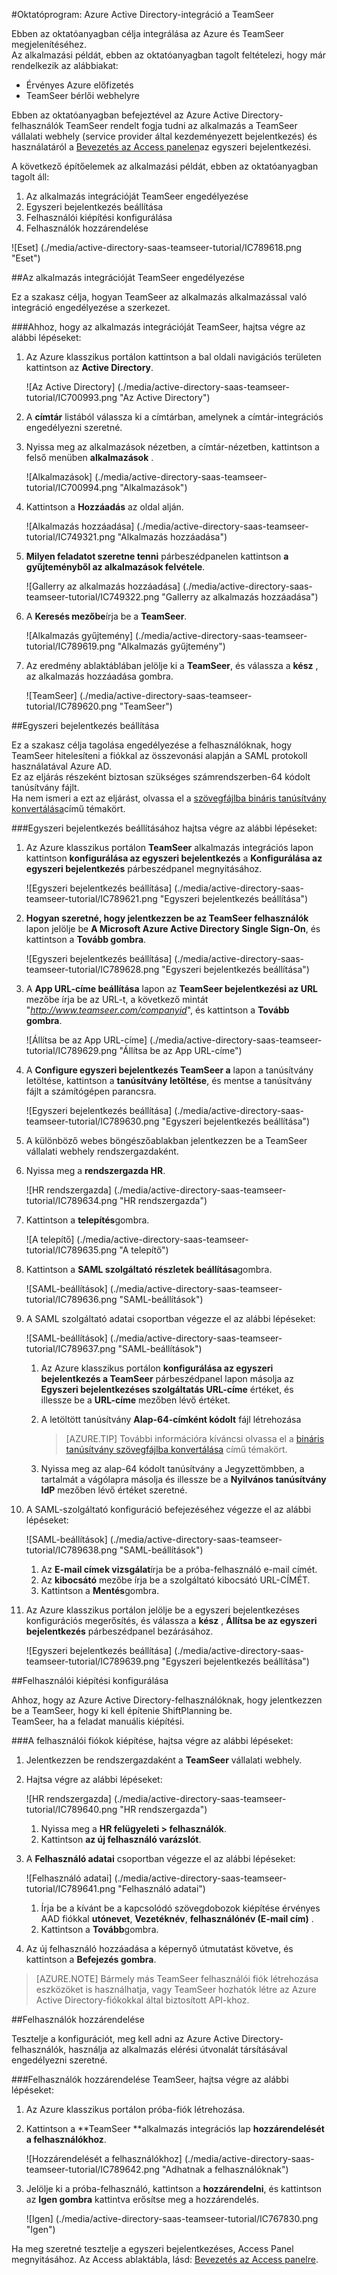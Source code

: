 <properties 
    pageTitle="Oktatóprogram: Azure Active Directory-integráció a TeamSeer |} Microsoft Azure" 
    description="Megtudhatja, hogyan használhatja a TeamSeer az Azure Active Directory ahhoz, hogy az egyszeri bejelentkezés, automatikus kiépítési és az egyéb!" 
    services="active-directory" 
    authors="jeevansd"  
    documentationCenter="na" 
    manager="femila"/>
<tags 
    ms.service="active-directory" 
    ms.devlang="na" 
    ms.topic="article" 
    ms.tgt_pltfrm="na" 
    ms.workload="identity" 
    ms.date="09/11/2016" 
    ms.author="jeedes" />

#<a name="tutorial-azure-active-directory-integration-with-teamseer"></a>Oktatóprogram: Azure Active Directory-integráció a TeamSeer
  
Ebben az oktatóanyagban célja integrálása az Azure és TeamSeer megjelenítéséhez.  
Az alkalmazási példát, ebben az oktatóanyagban tagolt feltételezi, hogy már rendelkezik az alábbiakat:

-   Érvényes Azure előfizetés
-   TeamSeer bérlői webhelyre
  
Ebben az oktatóanyagban befejeztével az Azure Active Directory-felhasználók TeamSeer rendelt fogja tudni az alkalmazás a TeamSeer vállalati webhely (service provider által kezdeményezett bejelentkezés) és használatáról a [Bevezetés az Access panelen](active-directory-saas-access-panel-introduction.md)az egyszeri bejelentkezési.
  
A következő építőelemek az alkalmazási példát, ebben az oktatóanyagban tagolt áll:

1.  Az alkalmazás integrációját TeamSeer engedélyezése
2.  Egyszeri bejelentkezés beállítása
3.  Felhasználói kiépítési konfigurálása
4.  Felhasználók hozzárendelése

![Eset] (./media/active-directory-saas-teamseer-tutorial/IC789618.png "Eset")

##<a name="enabling-the-application-integration-for-teamseer"></a>Az alkalmazás integrációját TeamSeer engedélyezése
  
Ez a szakasz célja, hogyan TeamSeer az alkalmazás alkalmazással való integráció engedélyezése a szerkezet.

###<a name="to-enable-the-application-integration-for-teamseer-perform-the-following-steps"></a>Ahhoz, hogy az alkalmazás integrációját TeamSeer, hajtsa végre az alábbi lépéseket:

1.  Az Azure klasszikus portálon kattintson a bal oldali navigációs területen kattintson az **Active Directory**.

    ![Az Active Directory] (./media/active-directory-saas-teamseer-tutorial/IC700993.png "Az Active Directory")

2.  A **címtár** listából válassza ki a címtárban, amelynek a címtár-integrációs engedélyezni szeretné.

3.  Nyissa meg az alkalmazások nézetben, a címtár-nézetben, kattintson a felső menüben **alkalmazások** .

    ![Alkalmazások] (./media/active-directory-saas-teamseer-tutorial/IC700994.png "Alkalmazások")

4.  Kattintson a **Hozzáadás** az oldal alján.

    ![Alkalmazás hozzáadása] (./media/active-directory-saas-teamseer-tutorial/IC749321.png "Alkalmazás hozzáadása")

5.  **Milyen feladatot szeretne tenni** párbeszédpanelen kattintson **a gyűjteményből az alkalmazások felvétele**.

    ![Gallerry az alkalmazás hozzáadása] (./media/active-directory-saas-teamseer-tutorial/IC749322.png "Gallerry az alkalmazás hozzáadása")

6.  A **Keresés mezőbe**írja be a **TeamSeer**.

    ![Alkalmazás gyűjtemény] (./media/active-directory-saas-teamseer-tutorial/IC789619.png "Alkalmazás gyűjtemény")

7.  Az eredmény ablaktáblában jelölje ki a **TeamSeer**, és válassza a **kész** , az alkalmazás hozzáadása gombra.

    ![TeamSeer] (./media/active-directory-saas-teamseer-tutorial/IC789620.png "TeamSeer")

##<a name="configuring-single-sign-on"></a>Egyszeri bejelentkezés beállítása
  
Ez a szakasz célja tagolása engedélyezése a felhasználóknak, hogy TeamSeer hitelesíteni a fiókkal az összevonási alapján a SAML protokoll használatával Azure AD.  
Ez az eljárás részeként biztosan szükséges számrendszerben-64 kódolt tanúsítvány fájlt.  
Ha nem ismeri a ezt az eljárást, olvassa el a [szövegfájlba bináris tanúsítvány konvertálása](http://youtu.be/PlgrzUZ-Y1o)című témakört.

###<a name="to-configure-single-sign-on-perform-the-following-steps"></a>Egyszeri bejelentkezés beállításához hajtsa végre az alábbi lépéseket:

1.  Az Azure klasszikus portálon **TeamSeer** alkalmazás integrációs lapon kattintson **konfigurálása az egyszeri bejelentkezés** a **Konfigurálása az egyszeri bejelentkezés** párbeszédpanel megnyitásához.

    ![Egyszeri bejelentkezés beállítása] (./media/active-directory-saas-teamseer-tutorial/IC789621.png "Egyszeri bejelentkezés beállítása")

2.  **Hogyan szeretné, hogy jelentkezzen be az TeamSeer felhasználók** lapon jelölje be **A Microsoft Azure Active Directory Single Sign-On**, és kattintson a **Tovább gombra**.

    ![Egyszeri bejelentkezés beállítása] (./media/active-directory-saas-teamseer-tutorial/IC789628.png "Egyszeri bejelentkezés beállítása")

3.  A **App URL-címe beállítása** lapon az **TeamSeer bejelentkezési az URL** mezőbe írja be az URL-t, a következő mintát "*http://www.teamseer.com/companyid*", és kattintson a **Tovább gombra**.

    ![Állítsa be az App URL-címe] (./media/active-directory-saas-teamseer-tutorial/IC789629.png "Állítsa be az App URL-címe")

4.  A **Configure egyszeri bejelentkezés TeamSeer a** lapon a tanúsítvány letöltése, kattintson a **tanúsítvány letöltése**, és mentse a tanúsítvány fájlt a számítógépen parancsra.

    ![Egyszeri bejelentkezés beállítása] (./media/active-directory-saas-teamseer-tutorial/IC789630.png "Egyszeri bejelentkezés beállítása")

5.  A különböző webes böngészőablakban jelentkezzen be a TeamSeer vállalati webhely rendszergazdaként.

6.  Nyissa meg a **rendszergazda HR**.

    ![HR rendszergazda] (./media/active-directory-saas-teamseer-tutorial/IC789634.png "HR rendszergazda")

7.  Kattintson a **telepítés**gombra.

    ![A telepítő] (./media/active-directory-saas-teamseer-tutorial/IC789635.png "A telepítő")

8.  Kattintson a **SAML szolgáltató részletek beállítása**gombra.

    ![SAML-beállítások] (./media/active-directory-saas-teamseer-tutorial/IC789636.png "SAML-beállítások")

9.  A SAML szolgáltató adatai csoportban végezze el az alábbi lépéseket:

    ![SAML-beállítások] (./media/active-directory-saas-teamseer-tutorial/IC789637.png "SAML-beállítások")

    1.  Az Azure klasszikus portálon **konfigurálása az egyszeri bejelentkezés a TeamSeer** párbeszédpanel lapon másolja az **Egyszeri bejelentkezéses szolgáltatás URL-címe** értéket, és illessze be a **URL-címe** mezőben lévő értéket.
    2.  A letöltött tanúsítvány **Alap-64-címként kódolt** fájl létrehozása  

        >[AZURE.TIP] További információra kíváncsi olvassa el a [bináris tanúsítvány szövegfájlba konvertálása](http://youtu.be/PlgrzUZ-Y1o) című témakört.

    3.  Nyissa meg az alap-64 kódolt tanúsítvány a Jegyzettömbben, a tartalmát a vágólapra másolja és illessze be a **Nyilvános tanúsítvány IdP** mezőben lévő értéket szeretné.

10. A SAML-szolgáltató konfiguráció befejezéséhez végezze el az alábbi lépéseket:

    ![SAML-beállítások] (./media/active-directory-saas-teamseer-tutorial/IC789638.png "SAML-beállítások")

    1.  Az **E-mail címek vizsgálat**írja be a próba-felhasználó e-mail címét.
    2.  Az **kibocsátó** mezőbe írja be a szolgáltató kibocsátó URL-CÍMÉT.
    3.  Kattintson a **Mentés**gombra.

11. Az Azure klasszikus portálon jelölje be a egyszeri bejelentkezéses konfigurációs megerősítés, és válassza a **kész** , **Állítsa be az egyszeri bejelentkezés** párbeszédpanel bezárásához.

    ![Egyszeri bejelentkezés beállítása] (./media/active-directory-saas-teamseer-tutorial/IC789639.png "Egyszeri bejelentkezés beállítása")

##<a name="configuring-user-provisioning"></a>Felhasználói kiépítési konfigurálása
  
Ahhoz, hogy az Azure Active Directory-felhasználóknak, hogy jelentkezzen be a TeamSeer, hogy ki kell építenie ShiftPlanning be.  
TeamSeer, ha a feladat manuális kiépítési.

###<a name="to-provision-a-user-accounts-perform-the-following-steps"></a>A felhasználói fiókok kiépítése, hajtsa végre az alábbi lépéseket:

1.  Jelentkezzen be rendszergazdaként a **TeamSeer** vállalati webhely.

2.  Hajtsa végre az alábbi lépéseket:

    ![HR rendszergazda] (./media/active-directory-saas-teamseer-tutorial/IC789640.png "HR rendszergazda")

    1.  Nyissa meg a **HR felügyeleti \> felhasználók**.
    2.  Kattintson **az új felhasználó varázslót**.

3.  A **Felhasználó adatai** csoportban végezze el az alábbi lépéseket:

    ![Felhasználó adatai] (./media/active-directory-saas-teamseer-tutorial/IC789641.png "Felhasználó adatai")

    1.  Írja be a kívánt be a kapcsolódó szövegdobozok kiépítése érvényes AAD fiókkal **utónevet**, **Vezetéknév**, **felhasználónév (E-mail cím)** .
    2.  Kattintson a **Tovább**gombra.

4.  Az új felhasználó hozzáadása a képernyő útmutatást követve, és kattintson a **Befejezés gombra**.

>[AZURE.NOTE] Bármely más TeamSeer felhasználói fiók létrehozása eszközöket is használhatja, vagy TeamSeer hozhatók létre az Azure Active Directory-fiókokkal által biztosított API-khoz.

##<a name="assigning-users"></a>Felhasználók hozzárendelése
  
Tesztelje a konfigurációt, meg kell adni az Azure Active Directory-felhasználók, használja az alkalmazás elérési útvonalát társításával engedélyezni szeretné.

###<a name="to-assign-users-to-teamseer-perform-the-following-steps"></a>Felhasználók hozzárendelése TeamSeer, hajtsa végre az alábbi lépéseket:

1.  Az Azure klasszikus portálon próba-fiók létrehozása.

2.  Kattintson a **TeamSeer **alkalmazás integrációs lap **hozzárendelését a felhasználókhoz**.

    ![Hozzárendelését a felhasználókhoz] (./media/active-directory-saas-teamseer-tutorial/IC789642.png "Adhatnak a felhasználóknak")

3.  Jelölje ki a próba-felhasználó, kattintson a **hozzárendelni**, és kattintson az **Igen gombra** kattintva erősítse meg a hozzárendelés.

    ![Igen] (./media/active-directory-saas-teamseer-tutorial/IC767830.png "Igen")
  
Ha meg szeretné tesztelje a egyszeri bejelentkezéses, Access Panel megnyitásához. Az Access ablaktábla, lásd: [Bevezetés az Access panelre](active-directory-saas-access-panel-introduction.md).
